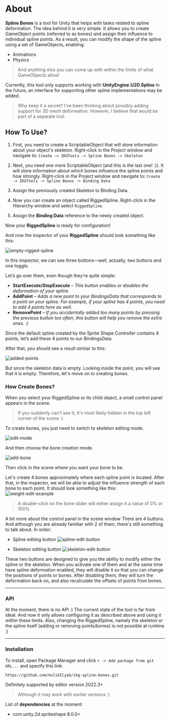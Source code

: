 # About
**Spline Bones** is a tool for Unity that helps with tasks related to spline deformation.
The idea behind it is very simple. It allows you to create GameObject points (referred to as bones) and assign their influence to individual spline points.
As a result, you can modify the shape of the spline using a set of GameObjects, enabling:
* Animations
* Physics
> And anything else you can come up with within the limits of what GameObjects allow!

Currently, this tool only supports working with **UnityEngine.U2D.Spline**
In the future, an interface for supporting other spline implementations may be added.

>Why keep it a secret?
I’ve been thinking about possibly adding support for 3D mesh deformation.
However, I believe that would be part of a separate tool.

## How To Use?
1. First, you need to create a ScriptableObject that will store information about your object's skeleton.
Right-click in the Project window and navigate to:
```Create -> IKGTools -> Spline Bones -> Skeleton```

2. Next, you need one more ScriptableObject (and this is the last one! :)).
It will store information about which bones influence the spline points and how strongly.
Right-click in the Project window and navigate to:
```Create -> IKGTools -> Spline Bones -> Binding Data```

3. Assign the previously created Skeleton to Binding Data.

4. Now you can create an object called RiggedSpline.
Right-click in the Hierarchy window and select ```RiggedSpline```.

5. Assign the **Binding Data** reference to the newly created object.

Now your **RiggedSpline** is ready for configuration!

And now the inspector of your **RiggedSpline** should look something like this:

![empty-rigged-spline](https://github.com/user-attachments/assets/44f2c5a6-5b96-42e3-a947-222e95e7ff23)

In this inspector, we can see three buttons—well, actually, two buttons and one toggle.

Let’s go over them, even though they’re quite simple:
* **StartExecute/StopExecute** – *This button enables or disables the deformation of your spline.*
* **AddPoint** – *Adds a new point to your BindingsData that corresponds to a point on your spline.
For example, if your spline has 4 points, you need to add 4 points here as well.*
* **RemovePoint** – *If you accidentally added too many points by pressing the previous button too often, this button will help you remove the extra ones. :)*

Since the default spline created by the Sprite Shape Controller contains 4 points,
let’s add these 4 points to our BindingsData.

After that, you should see a result similar to this:

![added-points](https://github.com/user-attachments/assets/f10a7ed8-2075-4555-872b-5820945d0360)

But since the skeleton data is empty. Looking inside the point, you will see that it is empty. Therefore, let's move on to creating bones.

### How Create Bones?
When you select your RiggedSpline or its child object, a small control panel appears in the scene.
>If you suddenly can't see it, it's most likely hidden in the top left corner of the scene :)

To create bones, you just need to switch to skeleton editing mode.

![edit-mode](https://github.com/user-attachments/assets/036910a8-ebae-444a-adfd-603fdb390f4e)

And then choose the bone creation mode.

![add-bone](https://github.com/user-attachments/assets/06a8d472-9cd3-4584-9e7e-cbab3ec226a1)

Then click in the scene where you want your bone to be.

Let's create 4 bones approximately where each spline point is located.
After that, in the inspector, we will be able to adjust the influence strength of each bone to each point. It should look something like this:
![weight-edit-example](https://github.com/user-attachments/assets/17946a01-a5fe-4ecb-8063-5010dcbb4993)
>A double-click on the bone slider will either assign it a value of 0% or 100%

A bit more about the control panel in the scene window
There are 4 buttons. And although you are already familiar with 2 of them, there's still something to talk about.
In order:

* Spline editing button ![spline-edit-button](https://github.com/user-attachments/assets/52d5fea1-1048-4b5d-9bad-553e9c17d349)


* Skeleton editing button ![skeleton-edit-button](https://github.com/user-attachments/assets/79a1981e-f39d-4d8b-85df-b48a09a31c33)

These two buttons are designed to give you the ability to modify either the spline or the skeleton.
When you activate one of them and at the same time have spline deformation enabled, they will disable it so that you can change the positions of points or bones.
After disabling them, they will turn the deformation back on, and also recalculate the offsets of points from bones.

---

### API
At the moment, there is no API :)
The current state of the tool is far from ideal.
And now it only allows configuring it as described above and using it within these limits.
Also, changing the RiggedSpline, namely the skeleton or the spline itself (adding or removing points/bones) is not possible at runtime :)

---

### Installation
To install, open Package Manager
and click ```+ -> Add package from git URL...```
and specify this link: 

```https://github.com/kulikIlyaG/ikg-spline-bones.git```

Definitely supported by editor version 2022.3+

>Although it may work with earlier versions :)

List of **dependencies** at the moment:

* com.unity.2d.spriteshape 8.0.0+

